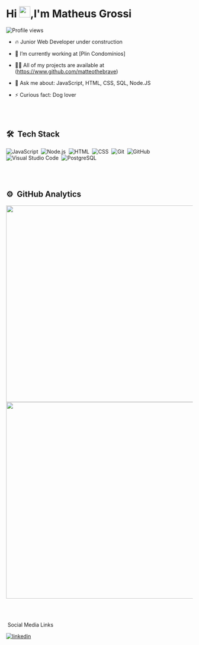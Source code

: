 <h1 align="left">Hi <img src="https://media2.giphy.com/media/l09RAn2qa9VC0HafCI/giphy.gif?cid=790b7611f62a3e551b2c2572b5ea911349a3671814e7cd27&rid=giphy.gif" width="30px">,I'm Matheus Grossi</h1>
<p align="left"> <img src="https://komarev.com/ghpvc/?username=matteothebrave&color=yellow" alt="Profile views" /> </p>

- 🔥 Junior Web Developer under construction

- 🔭 I’m currently working at [Plin Condomínios]

- 👨‍💻 All of my projects are available at (https://www.github.com/matteothebrave)

- 💬 Ask me about: JavaScript, HTML, CSS, SQL, Node.JS

- ⚡ Curious fact:  Dog lover

<br><br>

## 🛠 &nbsp;Tech Stack

![JavaScript](https://img.shields.io/badge/-JavaScript-05122A?style=flat&logo=javascript)&nbsp;
![Node.js](https://img.shields.io/badge/-Node.js-05122A?style=flat&logo=node.js)&nbsp;
![HTML](https://img.shields.io/badge/-HTML-05122A?style=flat&logo=HTML5)&nbsp;
![CSS](https://img.shields.io/badge/-CSS-05122A?style=flat&logo=CSS3&logoColor=1572B6)&nbsp;
![Git](https://img.shields.io/badge/-Git-05122A?style=flat&logo=git)&nbsp;
![GitHub](https://img.shields.io/badge/-GitHub-05122A?style=flat&logo=github)&nbsp;
![Visual Studio Code](https://img.shields.io/badge/-Visual%20Studio%20Code-05122A?style=flat&logo=visual-studio-code&logoColor=007ACC)&nbsp;
![PostgreSQL](https://img.shields.io/badge/-PostgreSQL-05122A?style=flat&logo=postgresql)&nbsp;

<br><br>
## ⚙️ &nbsp;GitHub Analytics
<p align="left">
<img width="530em" src="https://github-readme-stats.vercel.app/api?username=matteothebrave">
<img width="530em" src="https://github-readme-stats.vercel.app/api/top-langs/?username=matteothebrave">
</p>



<br><br>

 &nbsp;Social Media Links 

<a href="https://www.linkedin.com/in/matheus-grossi-1437b2143" target="_blank">
  <img align="center" src="https://i.imgur.com/H5meRAs.png" alt="linkedin"/>
</a>
</p>
